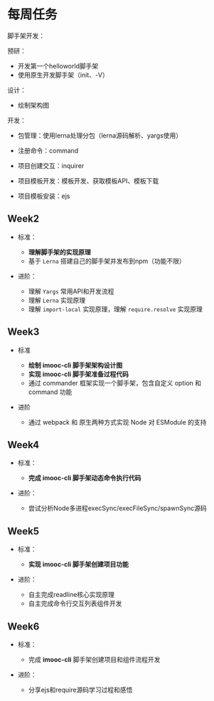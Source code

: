 # 每周任务

脚手架开发：

预研：

- 开发第一个helloworld脚手架
- 使用原生开发脚手架（init、-V）

设计：

- 绘制架构图

开发：

- 包管理：使用lerna处理分包（lerna源码解析、yargs使用）

- 注册命令：command

- 项目创建交互：inquirer
- 项目模板开发：模板开发、获取模板API、模板下载
- 项目模板安装：ejs



## Week2

- 标准：
  - **理解脚手架的实现原理**
  - 基于 `Lerna` 搭建自己的脚手架并发布到npm（功能不限）

- 进阶：
  - 理解 `Yargs` 常用API和开发流程
  - 理解 `Lerna` 实现原理
  - 理解 `import-local` 实现原理，理解 `require.resolve` 实现原理



## Week3

- 标准
  - **绘制 imooc-cli 脚手架架构设计图**
  - **实现 imooc-cli 脚手架准备过程代码**
  - 通过 commander 框架实现一个脚手架，包含自定义 option 和 command 功能

- 进阶
  - 通过 webpack 和 原生两种方式实现 Node 对 ESModule 的支持



## Week4

- 标准：
  - **完成 imooc-cli 脚手架动态命令执行代码**

- 进阶：

  - 尝试分析Node多进程execSync/execFileSync/spawnSync源码

  

## Week5

- 标准：
  - **实现 imooc-cli 脚手架创建项目功能**

- 进阶：
  - 自主完成readline核心实现原理
  - 自主完成命令行交互列表组件开发



## Week6

- 标准：
  - 完成 **imooc-cli** 脚手架创建项目和组件流程开发

- 进阶：
  - 分享ejs和require源码学习过程和感悟